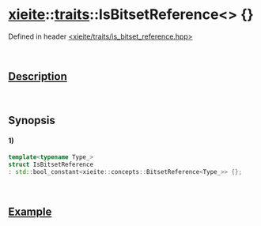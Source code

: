 # [xieite](../../xieite.md)\:\:[traits](../../traits.md)\:\:IsBitsetReference\<\> \{\}
Defined in header [<xieite/traits/is_bitset_reference.hpp>](../../../include/xieite/traits/is_bitset_reference.hpp)

&nbsp;

## [Description](../concepts/bitset_reference.md#Description)

&nbsp;

## Synopsis
#### 1)
```cpp
template<typename Type_>
struct IsBitsetReference
: std::bool_constant<xieite::concepts::BitsetReference<Type_>> {};
```

&nbsp;

## [Example](../concepts/bitset_reference.md#Example)
